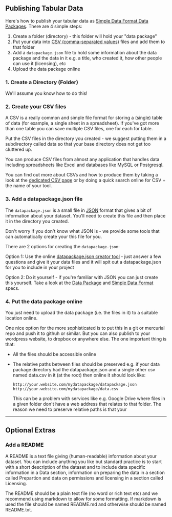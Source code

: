 ## Publishing Tabular Data

Here's how to publish your tabular data as [Simple Data Format Data
Packages][sdf]. There are 4 simple steps:

1. Create a folder (directory) - this folder will hold your "data package"
2. Put your data into [CSV (comma-separated values)][csv]
   files and add them to that folder
3. Add a `datapackage.json` file to hold some information about the data
   package and the data in it e.g. a title, who created it, how other people
   can use it (licensing), etc
4. Upload the data package online

[csv]: /standards/csv/

### 1. Create a Directory (Folder)

We'll assume you know how to do this!

### 2. Create your CSV files

A CSV is a really common and simple file format for storing a (single) table of
data (for example, a single sheet in a spreadsheet). If you've got more than
one table you can save multiple CSV files, one for each for table.

Put the CSV files in the directory you created - we suggest putting them in a
subdirectory called data so that your base directory does not get too cluttered
up.

You can produce CSV files from almost any application that handles data including
spreadsheets like Excel and databases like MySQL or Postgresql.

You can find out more about CSVs and how to produce them by taking a look at
the [dedicated CSV page][csv] or by doing a quick search online for CSV + the
name of your tool.

### 3. Add a datapackage.json file

The `datapackage.json` is a small file in [JSON][] format that gives a bit of
information about your dataset. You'll need to create this file and then place
it in the directory you created.

<div class="alert">
Don't worry if you don't know what JSON is - we provide some tools that can
automatically create your this file for you.
</div>

There are 2 options for creating the `datapackage.json`:

Option 1: Use the online [datapackage.json creator tool][creator] - just answer
a few questions and give it your data files and it will spit out a
datapackage.json for you to include in your project

Option 2: Do it yourself - if you're familiar with JSON you can just create
this yourself. Take a look at the [Data Package][dp] and [Simple Data
Format][sdf] specs.

[creator]: http://data.okfn.org/tools/create
[JSON]: http://en.wikipedia.org/wiki/JSON
[dp]: http://data.okfn.org/standards/data-package
[sdf]: http://data.okfn.org/standards/simple-data-format

### 4. Put the data package online

You just need to upload the data package (i.e. the files in it) to a suitable location online.

One nice option for the more sophisticated is to put this in a git or mercurial
repo and push it to githuh or similar. But you can also publish to your
wordpress website, to dropbox or anywhere else. The one important thing is that:

* All the files should be accessible online
* The relative paths between files should be preserved e.g. if your data
  package directory had the datapackage.json and a single other csv named
  data.csv in it (at the root) then online it should look like:

      http://your.website.com/mydatapackage/datapackage.json
      http://your.website.com/mydatapackage/data.csv
  
  This can be a problem with services like e.g. Google Drive where files in a
  given folder don't have a web address that relates to that folder. The reason we need to preserve relative paths is that your 

----

## Optional Extras

### Add a README

A README is a text file giving (human-readable) information about your dataset.
You can include anything you like but standard practice is to start with a
short description of the dataset and to include data specific information in a
Data section, information on preparing the data in a section called Prepartion
and data on permissions and licensing in a section called Licensing.

The README should be a plain text file (no word or rich text etc) and we
recommend using markdown to allow for some formatting. If markdown is used the
file should be named README.md and otherwise should be named README.txt.

